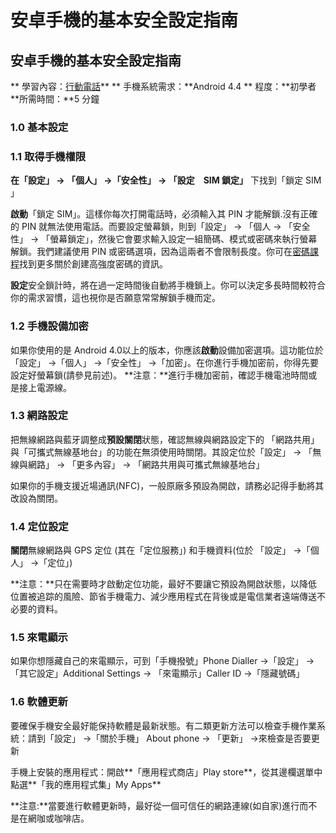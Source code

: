 # 安卓手機的基本安全設定指南

## 安卓手機的基本安全設定指南

** 學習內容：[行動電話](umbrella://lesson/mobile-phones)**
** 手機系統需求：**Android 4.4
** 程度：**初學者
**所需時間：**5 分鐘

### 1.0 基本設定

### 1.1 取得手機權限

**在「設定」 -> 「個人」 ->「安全性」 -> 「設定　SIM 鎖定」** 下找到「鎖定 SIM 」

**啟動**「鎖定 SIM」。這樣你每次打開電話時，必須輸入其 PIN 才能解鎖.沒有正確的 PIN 就無法使用電話。而要設定螢幕鎖，則到「設定」 -> 「個人 -> 「安全性」 -> 「螢幕鎖定」，然後它會要求輸入設定一組簡碼、模式或密碼來執行螢幕解鎖。我們建議使用 PIN 或密碼選項，因為這兩者不會限制長度。你可在[密碼課程](umbrella://lesson/passwords)找到更多關於創建高強度密碼的資訊。

**設定**安全鎖計時，將在過一定時間後自動將手機鎖上。你可以決定多長時間較符合你的需求習慣，這也視你是否願意常常解鎖手機而定。

### 1.2 手機設備加密

如果你使用的是 Android 4.0以上的版本，你應該**啟動**設備加密選項。這功能位於「設定」 ->「個人」 ->「安全性」 ->「加密」。在你進行手機加密前，你得先要設定好螢幕鎖(請參見前述)。
**注意：**進行手機加密前，確認手機電池時間或是接上電源線。

### 1.3 網路設定

把無線網路與藍牙調整成**預設關閉**狀態，確認無線與網路設定下的 「網路共用」與「可攜式無線基地台」的功能在無須使用時關閉。其設定位於「設定」 -> 「無線與網路」 -> 「更多內容」 -> 「網路共用與可攜式無線基地台」

如果你的手機支援近場通訊(NFC)，一般原廠多預設為開啟，請務必記得手動將其改設為關閉。

### 1.4 定位設定

**關閉**無線網路與 GPS 定位 (其在「定位服務」) 和手機資料(位於 「設定」 ->「個人」 ->「定位」)

**注意：**只在需要時才啟動定位功能，最好不要讓它預設為開啟狀態，以降低位置被追踪的風險、節省手機電力、減少應用程式在背後或是電信業者遠端傳送不必要的資料。

### 1.5 來電顯示

如果你想隱藏自己的來電顯示，可到「手機撥號」Phone Dialler ->「設定」 -> 「其它設定」Additional Settings -> 「來電顯示」Caller ID ->「隱藏號碼」 

### 1.6 軟體更新
要確保手機安全最好能保持軟體是最新狀態。有二類更新方法可以檢查手機作業系統：請到「設定」 ->「關於手機」 About phone -> 「更新」 ->來檢查是否要更新

手機上安裝的應用程式：開啟**「應用程式商店」Play store**，從其邊欄選單中點選**「我的應用程式集」My Apps**

**注意:**當要進行軟體更新時，最好從一個可信任的網路連線(如自家)進行而不是在網咖或咖啡店。

